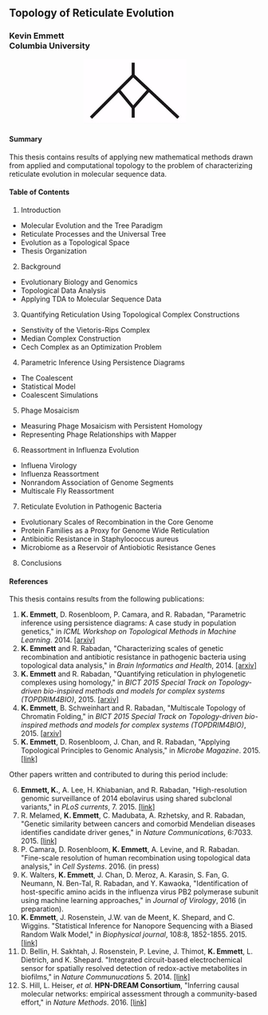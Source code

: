 ## Topology of Reticulate Evolution
### Kevin Emmett <br/> Columbia University

<p align="center">
<img src ="https://raw.githubusercontent.com/kjemmett/thesis/master/reticulate.gif" />
</p>

#### Summary

This thesis contains results of applying new mathematical methods drawn from applied and computational topology to the problem of characterizing reticulate evolution in molecular sequence data.

#### Table of Contents

1. Introduction
  - Molecular Evolution and the Tree Paradigm
  - Reticulate Processes and the Universal Tree
  - Evolution as a Topological Space
  - Thesis Organization
2. Background
  - Evolutionary Biology and Genomics
  - Topological Data Analysis
  - Applying TDA to Molecular Sequence Data
3. Quantifying Reticulation Using Topological Complex Constructions
  - Senstivity of the Vietoris-Rips Complex
  - Median Complex Construction
  - Cech Complex as an Optimization Problem
4. Parametric Inference Using Persistence Diagrams
  - The Coalescent
  - Statistical Model
  - Coalescent Simulations
5. Phage Mosaicism
  - Measuring Phage Mosaicism with Persistent Homology
  - Representing Phage Relationships with Mapper
6. Reassortment in Influenza Evolution
  - Influena Virology
  - Influenza Reassortment
  - Nonrandom Association of Genome Segments
  - Multiscale Fly Reassortment
7. Reticulate Evolution in Pathogenic Bacteria
  - Evolutionary Scales of Recombination in the Core Genome
  - Protein Families as a Proxy for Genome Wide Reticulation
  - Antibioitic Resistance in Staphylococcus aureus
  - Microbiome as a Reservoir of Antiobiotic Resistance Genes
8. Conclusions

#### References

This thesis contains results from the following publications:

1. **K. Emmett**, D. Rosenbloom, P. Camara, and R. Rabadan, "Parametric inference using persistence diagrams: A case study in population genetics," in *ICML Workshop on Topological Methods in Machine Learning*. 2014. [[arxiv]](http://arxiv.org/abs/1406.4582)
2. **K. Emmett** and R. Rabadan, "Characterizing scales of genetic recombination and antibiotic resistance in pathogenic bacteria using topological data analysis," in *Brain Informatics and Health*, 2014. [[arxiv]](http://arxiv.org/abs/1406.1219)
3. **K. Emmett** and R. Rabadan, "Quantifying reticulation in phylogenetic complexes using homology," in *BICT 2015 Special Track on Topology-driven bio-inspired methods and models for complex systems (TOPDRIM4BIO)*, 2015. [[arxiv]](http://arxiv.org/abs/1511.01429)
4. **K. Emmett**, B. Schweinhart and R. Rabadan, "Multiscale Topology of Chromatin Folding," in *BICT 2015 Special Track on Topology-driven bio-inspired methods and models for complex systems (TOPDRIM4BIO)*, 2015. [[arxiv]](http://arxiv.org/abs/1511.01426)
5. **K. Emmett**, D. Rosenbloom, J. Chan, and R. Rabadan, "Applying Topological Principles to Genomic Analysis," in *Microbe Magazine*. 2015. [[link]](http://www.asmscience.org/content/journal/microbe/10.1128/microbe.11.467.1)

Other papers written and contributed to during this period include:

6. **Emmett, K.**, A. Lee, H. Khiabanian, and R. Rabadan, "High-resolution genomic surveillance of 2014 ebolavirus using shared subclonal variants," in *PLoS currents*, 7. 2015. [[link]](http://currents.plos.org/outbreaks/article/obk-14-0092-high-resolution-genomic-surveillance-of-2014-ebolavirus-using-shared-subclonal-variants/)
7. R. Melamed, **K. Emmett**, C. Madubata, A. Rzhetsky, and R. Rabadan, "Genetic similarity between cancers and comorbid Mendelian diseases identifies candidate driver genes," in *Nature Communications*, 6:7033. 2015. [[link]](http://www.nature.com/ncomms/2015/150430/ncomms8033/full/ncomms8033.html)
8. P. Camara, D. Rosenbloom, **K. Emmett**, A. Levine, and R. Rabadan. "Fine-scale resolution of human recombination using topological data analysis," in *Cell Systems*. 2016. (in press)
9. K. Walters, **K. Emmett**, J. Chan, D. Meroz, A. Karasin, S. Fan, G. Neumann, N. Ben-Tal, R. Rabadan, and Y. Kawaoka, "Identification of host-specific amino acids in the influenza virus PB2 polymerase subunit using machine learning approaches," in *Journal of Virology*, 2016 (in preparation).
10. **K. Emmett**, J. Rosenstein, J.W. van de Meent, K. Shepard, and C. Wiggins. "Statistical Inference for Nanopore Sequencing with a Biased Random Walk Model," in *Biophysical journal*, 108:8, 1852-1855. 2015. [[link]](http://www.cell.com/biophysj/abstract/S0006-3495%2815%2900273-8)
11. D. Bellin, H. Sakhtah, J. Rosenstein, P. Levine, J. Thimot, **K. Emmett**, L. Dietrich, and K. Shepard. "Integrated circuit-based electrochemical sensor for spatially resolved detection of redox-active metabolites in biofilms," in *Nature Communucations* 5. 2014. [[link]](http://www.nature.com/ncomms/2014/140210/ncomms4256/full/ncomms4256.html)
12. S. Hill, L. Heiser, *et al.* **HPN-DREAM Consortium**, "Inferring causal molecular networks: empirical assessment through a community-based effort," in *Nature Methods*. 2016. [[link]](http://www.nature.com/nmeth/journal/v13/n4/full/nmeth.3773.html)

